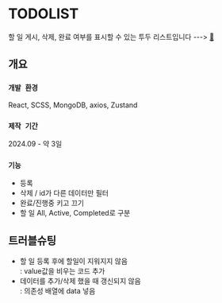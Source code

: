 # TODOLIST

할 일 게시, 삭제, 완료 여부를 표시할 수 있는 투두 리스트입니다
 ---> [🌝](https://todos-pi-three.vercel.app/)

## 개요

### `개발 환경`

React, SCSS, MongoDB, axios, Zustand

### `제작 기간`

2024.09 - 약 3일

### `기능`

- 등록
- 삭제 / id가 다른 데이터만 필터
- 완료/진행중 키고 끄기
- 할 일 All, Active, Completed로 구분

## 트러블슈팅
- 할 일 등록 후에 할일이 지워지지 않음<br/>
  : value값을 비우는 코드 추가
- 데이터를 추가/삭제 했을 때 갱신되지 않음<br/>
 : 의존성 배열에 data 넣음